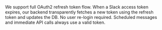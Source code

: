We support full OAuth2 refresh token flow. When a Slack access token expires, our backend transparently fetches a new token using the refresh token and updates the DB. No user re-login required. Scheduled messages and immediate API calls always use a valid token.